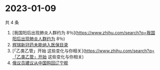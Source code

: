 # 2023-01-09

共 4 条

<!-- BEGIN ZHIHUSEARCH -->
<!-- 最后更新时间 Mon Jan 09 2023 09:38:29 GMT+0800 (China Standard Time) -->
1. [我国阳后出现肺炎人群约为 8％](https://www.zhihu.com/search?q=我国阳后出现肺炎人群约为 8％)
1. [辉瑞新冠药未能纳入医保目录](https://www.zhihu.com/search?q=辉瑞新冠药未能纳入医保目录)
1. [「乙类乙管」开始 这些变化与你相关](https://www.zhihu.com/search?q=「乙类乙管」开始 这些变化与你相关)
1. [俄议员建议从中国购回辽宁舰](https://www.zhihu.com/search?q=俄议员建议从中国购回辽宁舰)
<!-- END ZHIHUSEARCH -->
